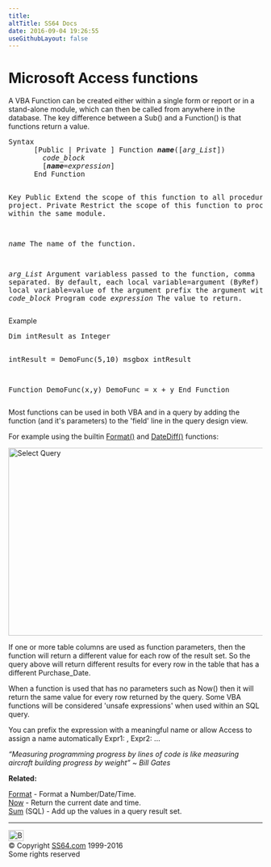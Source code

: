 ```yaml
---
title:
altTitle: SS64 Docs
date: 2016-09-04 19:26:55
useGithubLayout: false
---
```

<!-- #BeginLibraryItem "/Library/head_access_syntax.lbi" --><!-- #EndLibraryItem --><h1>Microsoft Access functions</h1>
<p>A VBA Function can be created either within a single form or report or in a stand-alone module, which can then be called from anywhere in the database. The key difference between a Sub() and a Function() is that functions return a value.</p>
<pre>Syntax
      [Public | Private ] Function <b><i>name</i></b>([<i>arg_List</i>]) 
        <i>code_block</i>
        [<b><i>name</i></b>=<i>expression</i>]
      End Function

Key
   Public      Extend the scope of this function to all procedures in the project.
   Private     Restrict the scope of this function to procedures within the same module.

   <i>name</i>        The name of the function.
 
   <i>arg_List</i>    Argument variabless passed to the function, comma separated.
               By default, each local variable=argument (ByRef)
               To have each local variable=value of the argument prefix the 
               argument with 'ByValue'.
   <i>code_block</i>  Program code
   <i>expression</i>  The value to return.
</pre>
<p> Example<br>
</p>
<pre>Dim intResult as Integer

intResult = DemoFunc(5,10)
msgbox intResult
 
Function DemoFunc(x,y)
    DemoFunc = x + y
End Function</pre>
<p>Most functions can be used in both VBA and in a  query by adding the function (and it's parameters) to the 'field' line in the query design view.</p>
<p>For example using the builtin <a href="format.html">Format()</a> and <a href="datediff.html">DateDiff()</a> functions: </p>
<p><img src="query.png" alt="Select Query" width="889" height="372"></p>
<p>If one or more table columns are used as function parameters, then the function will return a different value for each row of the result set. So the query above will return different results for every row in the table that has a different Purchase_Date.</p>
<p>When a function is used that has no parameters such as <span class="code">Now()</span> then it will return the same value for every row returned by the query.  Some VBA functions will be considered 'unsafe expressions' when used within an SQL query.</p>
<p>You can prefix the expression with a meaningful name or allow Access to assign a name automatically <span class="code">Expr1:</span> , <span class="code">Expr2:</span> ... </p>
<p class="quote"><i>“Measuring programming progress by lines of code is like measuring aircraft building progress by weight” ~ Bill Gates </i></p>
<p><b>Related:</b></p>
<p><a href="format.html">Format</a> - Format a Number/Date/Time.<br>
<a href="now.html">Now</a> - Return the current date and time.<br>
<a href="sum.html">Sum</a> (SQL) - Add up the values in a query result set.</p><!-- #BeginLibraryItem "/Library/foot_access.lbi" --><p>
<!-- access -->

<hr>
<div id="bl" class="footer"><a href="syntax-functions.html#"><img src="../images/top.png" width="30" height="22" alt="Back to the Top"></a></div>
<div id="br" class="footer, tagline">© Copyright <a href="../index.html">SS64.com</a> 1999-2016<br>
Some rights reserved</div><!-- #EndLibraryItem -->
